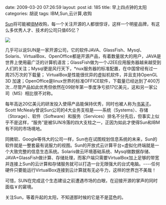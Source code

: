 date: 2009-03-20 07:26:59
layout: post
id: 185
title: 早上四点钟的太阳
categories: 胡说
tags: IBM,Sun,云计算,收购

[Sun](http://www.sun.com/)将可能被[IBM](http://www.ibm.com/)收购，每一个关注开源的人都很惊讶，这样一个明星品牌，有这么多优秀人才、技术的公司只值65亿？

[![](http://lh4.ggpht.com/_sSlOa6svSLk/ScMv5XwP4BI/AAAAAAAAANg/HXnvfb9Xkl8/s800/Sun%20Microsystems_1237432763055.png)](http://picasaweb.google.com/lh/photo/tZO_TbCFdw0fQbzOo_x2nw?feat=directlink)

几乎可以说SUN是一家开源公司，它的软件JAVA、GlassFish、Mysql、Solaris、VirtualBox、OpenOffice都是开源产品，有着数量居大的用户，JAVA是世界上使用最广泛的计算机语言；GlassFish做为一个J2EE应用服务器越来越受到人们的关注；Mysql更是风行天下，*nux服务器的标准配置，在中国曾经有过一周25万次的下载量； VirtualBox是性能很优异的虚拟机软件，并且支持OpenGL 3D 加速；OpenOffice是linux世界的标准OFFICE软件，下载量已经达到了400万次...尽管产品如此优秀但依然在09财年第一季度净亏损17亿美元，这和另一家公司（MS）相比很不对称。

每年高达20亿美元的研发投入使得产品能保持优秀，同时也被人称为[书呆子](http://blog.csdn.net/yuanmeng001/archive/2009/03/19/4003085.aspx)。Scott McNealy曾说Sun公司的4大业务支柱是——系统（Systems）、存储（Storage）、软件（Software）和服务（Services）排名不分先后，但事实上似乎不是这样，“服务”是被SUN冷落的四大支柱之一，正因为如此才使得Sun和IBM有不同的市场境地。

同微软、Google等伟大的公司一样，Sun也在试图规划信息系统的未来，Sun的软件就是一整套最有说服力的视图。Sun的开放式云计算平台+虚拟化终端就是一个大致完整的信息生态系统。Solaris做云环境基础系统、Mysql做数据存储、JAVA+GlassFish做计算、存储处理，而客户端只需要VirtualBox加上足够的带宽并连接上Sun的云计算和存储服务就可以打造一台无限强大的台式电脑。----任何硬件只要能运行VirtualBox连接到云计算就有无必牛力，这样的世界岂不美哉！

可惜，SUN在完成这个生态建设之前遭遇市场的白眼，在迎接开源的掌声的同时面临￥的窘境。

关注Sun，等着升起的太阳，不知道那时候的它是不是蓝色的。
